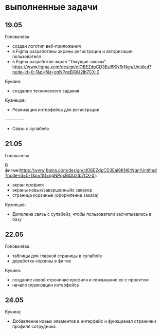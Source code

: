 <h1>выполненные задачи</h1>
<h2>19.05</h2>
Головачева:

- создан логотип веб-приложения
- в Figma разработаны экраны регистрации и авторизации пользователя
- в Figma разработан экран "Текущие заказы"
https://www.figma.com/design/clOBEZdpCD3Eal6KN6rNgn/Untitled?node-id=0-1&p=f&t=ggNPqxBiQU2lb7CX-0

Кукина:

- создание технического задания

Кузнецов:

- Реализация интерфейса для регистрации


=======
- Связь с супабейз

<h2>21.05</h2>
Головачева:

В фигме(https://www.figma.com/design/clOBEZdpCD3Eal6KN6rNgn/Untitled?node-id=0-1&p=f&t=ggNPqxBiQU2lb7CX-0):
- экран профиля
- экраны новых/завершенныйх закахов
- страница корзиные (оформление заказа)

Кузнецов:

- Допилена связь с супабейз, чтобы пользователи засчитывались в базу


<h2>22.05</h2>
Головачёва: 

- таблицы для главной страницы в супабейз
- доработка корзины в фигме

Кукина: 

- создание новой строничке профиля и связывание ее с проектом
- начало реализации интерфейса

<h2>24.05</h2>

Кукина: 

- Добавление новых элементов в интерфейс и функцианал странички профиля сотрудника.
